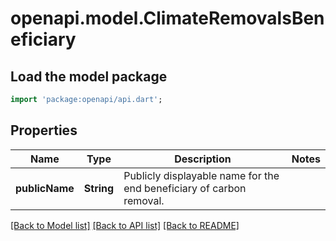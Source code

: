 # openapi.model.ClimateRemovalsBeneficiary

## Load the model package
```dart
import 'package:openapi/api.dart';
```

## Properties
Name | Type | Description | Notes
------------ | ------------- | ------------- | -------------
**publicName** | **String** | Publicly displayable name for the end beneficiary of carbon removal. | 

[[Back to Model list]](../README.md#documentation-for-models) [[Back to API list]](../README.md#documentation-for-api-endpoints) [[Back to README]](../README.md)


